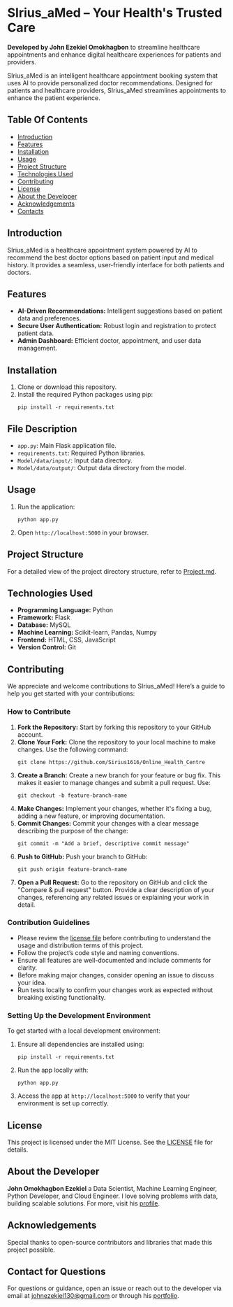 <h1>SIrius_aMed – Your Health's Trusted Care</h1>

<p><strong>Developed by John Ezekiel Omokhagbon</strong> to streamline healthcare appointments and enhance digital healthcare experiences for patients and providers.</p>

<p>SIrius_aMed is an intelligent healthcare appointment booking system that uses AI to provide personalized doctor recommendations. Designed for patients and healthcare providers, SIrius_aMed streamlines appointments to enhance the patient experience.</p>

<h2 id="table-of-contents">Table Of Contents</h2>
<ul>
    <li><a href="#introduction">Introduction</a></li>
    <li><a href="#features">Features</a></li>
    <li><a href="#installation">Installation</a></li>
    <li><a href="#usage">Usage</a></li>
    <li><a href="#project-structure">Project Structure</a></li>
    <li><a href="#technologies-used">Technologies Used</a></li>
    <li><a href="#contributing">Contributing</a></li>
    <li><a href="#license">License</a></li>
    <li><a href="#about-developer">About the Developer</a></li>
    <li><a href="#acknowledgements">Acknowledgements</a></li>
    <li><a href="#contacts">Contacts</a></li>
</ul>

<h2 id="introduction">Introduction</h2>
<p>SIrius_aMed is a healthcare appointment system powered by AI to recommend the best doctor options based on patient input and medical history. It provides a seamless, user-friendly interface for both patients and doctors.</p>

<h2 id="features">Features</h2>
<ul>
    <li><strong>AI-Driven Recommendations:</strong> Intelligent suggestions based on patient data and preferences.</li>
    <li><strong>Secure User Authentication:</strong> Robust login and registration to protect patient data.</li>
    <li><strong>Admin Dashboard:</strong> Efficient doctor, appointment, and user data management.</li>
</ul>

<h2 id="installation">Installation</h2>
<ol>
    <li>Clone or download this repository.</li>
    <li>Install the required Python packages using pip:</li>
    <pre><code>pip install -r requirements.txt</code></pre>
</ol>

<h2 id="file-description">File Description</h2>
<ul>
    <li><code>app.py</code>: Main Flask application file.</li>
    <li><code>requirements.txt</code>: Required Python libraries.</li>
    <li><code>Model/data/input/</code>: Input data directory.</li>
    <li><code>Model/data/output/</code>: Output data directory from the model.</li>
</ul>

<h2 id="usage">Usage</h2>
<ol>
    <li>Run the application:</li>
    <pre><code>python app.py</code></pre>
    <li>Open <code>http://localhost:5000</code> in your browser.</li>
</ol>

<h2 id="project-structure">Project Structure</h2>
<p>For a detailed view of the project directory structure, refer to <a href="Project.md">Project.md</a>.</p>

<h2 id="technologies-used">Technologies Used</h2>
<ul>
    <li><strong>Programming Language:</strong> Python</li>
    <li><strong>Framework:</strong> Flask</li>
    <li><strong>Database:</strong> MySQL</li>
    <li><strong>Machine Learning:</strong> Scikit-learn, Pandas, Numpy</li>
    <li><strong>Frontend:</strong> HTML, CSS, JavaScript</li>
    <li><strong>Version Control:</strong> Git</li>
</ul>

<h2 id="contributing">Contributing</h2>

<p>We appreciate and welcome contributions to SIrius_aMed! Here’s a guide to help you get started with your contributions:</p>

<h3>How to Contribute</h3>
<ol>
    <li><strong>Fork the Repository:</strong> Start by forking this repository to your GitHub account.</li>
    <li><strong>Clone Your Fork:</strong> Clone the repository to your local machine to make changes. Use the following command:</li>
    <pre><code>git clone https://github.com/Sirius1616/Online_Health_Centre</code></pre>
    <li><strong>Create a Branch:</strong> Create a new branch for your feature or bug fix. This makes it easier to manage changes and submit a pull request. Use:</li>
    <pre><code>git checkout -b feature-branch-name</code></pre>
    <li><strong>Make Changes:</strong> Implement your changes, whether it's fixing a bug, adding a new feature, or improving documentation.</li>
    <li><strong>Commit Changes:</strong> Commit your changes with a clear message describing the purpose of the change:</li>
    <pre><code>git commit -m "Add a brief, descriptive commit message"</code></pre>
    <li><strong>Push to GitHub:</strong> Push your branch to GitHub:</li>
    <pre><code>git push origin feature-branch-name</code></pre>
    <li><strong>Open a Pull Request:</strong> Go to the repository on GitHub and click the "Compare & pull request" button. Provide a clear description of your changes, referencing any related issues or explaining your work in detail.</li>
</ol>

<h3>Contribution Guidelines</h3>
<ul>
    <li>Please review the <a href="LICENSE">license file</a> before contributing to understand the usage and distribution terms of this project.</li>
    <li>Follow the project’s code style and naming conventions.</li>
    <li>Ensure all features are well-documented and include comments for clarity.</li>
    <li>Before making major changes, consider opening an issue to discuss your idea.</li>
    <li>Run tests locally to confirm your changes work as expected without breaking existing functionality.</li>
</ul>

<h3>Setting Up the Development Environment</h3>
<p>To get started with a local development environment:</p>
<ol>
    <li>Ensure all dependencies are installed using:</li>
    <pre><code>pip install -r requirements.txt</code></pre>
    <li>Run the app locally with:</li>
    <pre><code>python app.py</code></pre>
    <li>Access the app at <code>http://localhost:5000</code> to verify that your environment is set up correctly.</li>
</ol>

<h2 id="license">License</h2>
<p>This project is licensed under the MIT License. See the <a href="License.md">LICENSE</a> file for details.</p>

<h2 id="about-developer">About the Developer</h2>
<p><strong>John Omokhagbon Ezekiel</strong> a Data Scientist, Machine Learning Engineer, Python Developer, and Cloud Engineer. I love solving problems with data, building scalable solutions. For more, visit his <a href="https://Siriusb.online">profile</a>.</p>

<h2 id="acknowledgements">Acknowledgements</h2>
<p>Special thanks to open-source contributors and libraries that made this project possible.</p>

<h2 id="contacts">Contact for Questions</h2>
<p>For questions or guidance, open an issue or reach out to the developer via email at <a href="mailto:johnezekiel130@gmail.com">johnezekiel130@gmail.com</a> or through his <a href="https://Siriusb.online/">portfolio</a>.</p>

